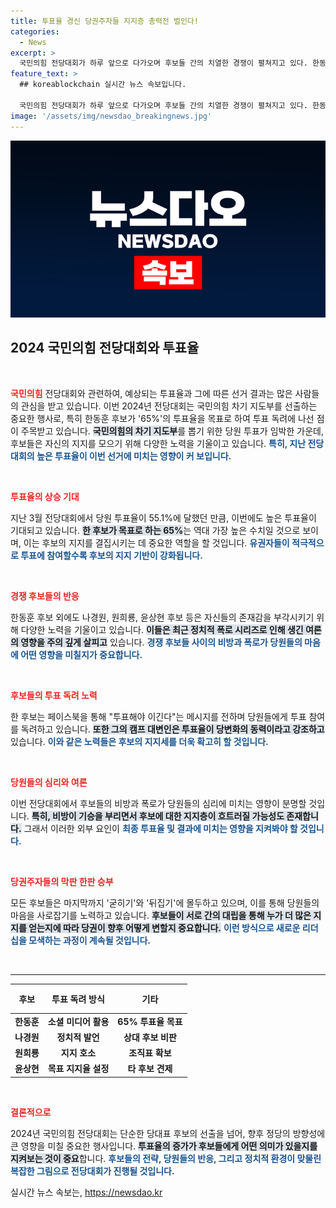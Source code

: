 ```yaml
---
title: 투표율 경신 당권주자들 지지층 총력전 벌인다!
categories:
  - News
excerpt: >
  국민의힘 전당대회가 하루 앞으로 다가오며 후보들 간의 치열한 경쟁이 펼쳐지고 있다. 한동훈 후보는 65% 투표율 목표로 독려 중이며, 최근 폭로로 인해 당원 지지에도 변화가 생길 것으로 보인다. 누가 당권을 차지할지, 그 결과에 촉각이 곤두세워진다!
feature_text: >
  ## koreablockchain 실시간 뉴스 속보입니다.

  국민의힘 전당대회가 하루 앞으로 다가오며 후보들 간의 치열한 경쟁이 펼쳐지고 있다. 한동훈 후보는 65% 투표율 목표로 독려 중이며, 최근 폭로로 인해 당원 지지에도 변화가 생길 것으로 보인다. 누가 당권을 차지할지, 그 결과에 촉각이 곤두세워진다!
image: '/assets/img/newsdao_breakingnews.jpg'
---
```


<p><img src="/assets/img/newsdao_breakingnews.jpg" alt="koreablockchain 속보" /></p>

<h2 data-ke-size="size26">2024 국민의힘 전당대회와 투표율</h2>

<p data-ke-size="size16">&nbsp;</p>

<p><b><span style="color: #ee2323;">국민의힘</span></b> 전당대회와 관련하여, 예상되는 투표율과 그에 따른 선거 결과는 많은 사람들의 관심을 받고 있습니다. 이번 2024년 전당대회는 국민의힘 차기 지도부를 선출하는 중요한 행사로, 특히 한동훈 후보가 '65%'의 투표율을 목표로 하여 투표 독려에 나선 점이 주목받고 있습니다. <b><span style="background-color: #21538527;">국민의힘의 차기 지도부</span></b>를 뽑기 위한 당원 투표가 임박한 가운데, 후보들은 자신의 지지를 모으기 위해 다양한 노력을 기울이고 있습니다. <b><span style="color: #1a5490;">특히, 지난 전당대회의 높은 투표율이 이번 선거에 미치는 영향이 커 보입니다.</span></b></p>

<p data-ke-size="size16">&nbsp;</p>

<p><b><span style="color: #ee2323;">투표율의 상승 기대</span></b></p>

<p>지난 3월 전당대회에서 당원 투표율이 55.1%에 달했던 만큼, 이번에도 높은 투표율이 기대되고 있습니다. <b><span style="background-color: #21538527;">한 후보가 목표로 하는 65%</span></b>는 역대 가장 높은 수치일 것으로 보이며, 이는 후보의 지지를 결집시키는 데 중요한 역할을 할 것입니다. <b><span style="color: #1a5490;">유권자들이 적극적으로 투표에 참여할수록 후보의 지지 기반이 강화됩니다.</span></b></p>

<p data-ke-size="size16">&nbsp;</p>

<p><b><span style="color: #ee2323;">경쟁 후보들의 반응</span></b></p>

<p>한동훈 후보 외에도 나경원, 원희룡, 윤상현 후보 등은 자신들의 존재감을 부각시키기 위해 다양한 노력을 기울이고 있습니다. <b><span style="background-color: #21538527;">이들은 최근 정치적 폭로 시리즈로 인해 생긴 여론의 영향을 주의 깊게 살피고</span></b> 있습니다. <b><span style="color: #1a5490;">경쟁 후보들 사이의 비방과 폭로가 당원들의 마음에 어떤 영향을 미칠지가 중요합니다.</span></b></p>

<p data-ke-size="size16">&nbsp;</p>

<p><b><span style="color: #ee2323;">후보들의 투표 독려 노력</span></b></p>

<p>한 후보는 페이스북을 통해 "투표해야 이긴다"는 메시지를 전하며 당원들에게 투표 참여를 독려하고 있습니다. <b><span style="background-color: #21538527;">또한 그의 캠프 대변인은 투표율이 당변화의 동력이라고 강조하고</span></b> 있습니다. <b><span style="color: #1a5490;">이와 같은 노력들은 후보의 지지세를 더욱 확고히 할 것입니다.</span></b></p>

<p data-ke-size="size16">&nbsp;</p>

<p><b><span style="color: #ee2323;">당원들의 심리와 여론</span></b></p>

<p>이번 전당대회에서 후보들의 비방과 폭로가 당원들의 심리에 미치는 영향이 분명할 것입니다. <b><span style="background-color: #21538527;">특히, 비방이 기승을 부리면서 후보에 대한 지지층이 흐트러질 가능성도 존재합니다.</span></b> 그래서 이러한 외부 요인이 <b><span style="color: #1a5490;">최종 투표율 및 결과에 미치는 영향을 지켜봐야 할 것입니다.</span></b></p>

<p data-ke-size="size16">&nbsp;</p>

<p><b><span style="color: #ee2323;">당권주자들의 막판 한판 승부</span></b></p>

<p>모든 후보들은 마지막까지 '굳히기'와 '뒤집기'에 몰두하고 있으며, 이를 통해 당원들의 마음을 사로잡기를 노력하고 있습니다. <b><span style="background-color: #21538527;">후보들이 서로 간의 대립을 통해 누가 더 많은 지지를 얻는지에 따라 당권이 향후 어떻게 변할지 중요합니다.</span></b> <b><span style="color: #1a5490;">이런 방식으로 새로운 리더십을 모색하는 과정이 계속될 것입니다.</span></b></p>

<p data-ke-size="size16">&nbsp;</p>

<hr />

<table style="width: 100%;">
  <thead>
    <tr>
      <th style="text-align: center; height: 39px;"><b>후보</b></th>
      <th style="text-align: center; height: 39px;"><b>투표 독려 방식</b></th>
      <th style="text-align: center; height: 39px;"><b>기타</b></th>
    </tr>
  </thead>
  <tbody>
    <tr>
      <td style="text-align: center; height: 17px;"><b>한동훈</b></td>
      <td style="text-align: center; height: 17px;"><b>소셜 미디어 활용 </b></td>
      <td style="text-align: center; height: 17px;"><b>65% 투표율 목표</b></td>
    </tr>
    <tr>
      <td style="text-align: center; height: 17px;"><b>나경원</b></td>
      <td style="text-align: center; height: 17px;"><b>정치적 발언 </b></td>
      <td style="text-align: center; height: 17px;"><b>상대 후보 비판</b></td>
    </tr>
    <tr>
      <td style="text-align: center; height: 17px;"><b>원희룡</b></td>
      <td style="text-align: center; height: 17px;"><b>지지 호소 </b></td>
      <td style="text-align: center; height: 17px;"><b>조직표 확보</b></td>
    </tr>
    <tr>
      <td style="text-align: center; height: 17px;"><b>윤상현</b></td>
      <td style="text-align: center; height: 17px;"><b>목표 지지율 설정 </b></td>
      <td style="text-align: center; height: 17px;"><b>타 후보 견제</b></td>
    </tr>
  </tbody>
</table>

<p data-ke-size="size16">&nbsp;</p>

<p><b><span style="color: #ee2323;">결론적으로</span></b></p>

<p>2024년 국민의힘 전당대회는 단순한 당대표 후보의 선출을 넘어, 향후 정당의 방향성에 큰 영향을 미칠 중요한 행사입니다. <b><span style="background-color: #21538527;">투표율의 증가가 후보들에게 어떤 의미가 있을지를 지켜보는 것이 중요</span></b>합니다. <b><span style="color: #1a5490;">후보들의 전략, 당원들의 반응, 그리고 정치적 환경이 맞물린 복잡한 그림으로 전당대회가 진행될 것입니다.</span></b></p>
실시간 뉴스 속보는, <a href="https://newsdao.kr" rel="dofollow">https://newsdao.kr</a>


